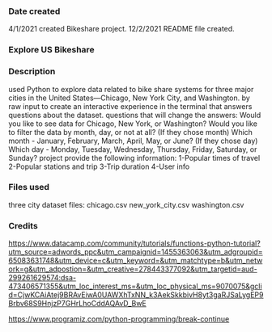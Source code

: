 ### Date created
4/1/2021 created Bikeshare project.
12/2/2021 README file created.

### Explore US Bikeshare


### Description
used Python to explore data related to bike share systems for three major cities in the United States—Chicago, New York City, and Washington. by raw input to create an interactive experience in the terminal that answers questions about the dataset.
questions that will change the answers:
Would you like to see data for Chicago, New York, or Washington?
Would you like to filter the data by month, day, or not at all?
(If they chose month) Which month - January, February, March, April, May, or June?
(If they chose day) Which day - Monday, Tuesday, Wednesday, Thursday, Friday, Saturday, or Sunday?
project provide the following information:
 1-Popular times of travel
 2-Popular stations and trip
 3-Trip duration
 4-User info
### Files used
three city dataset files:
chicago.csv
new_york_city.csv
washington.csv

### Credits
https://www.datacamp.com/community/tutorials/functions-python-tutorial?utm_source=adwords_ppc&utm_campaignid=1455363063&utm_adgroupid=65083631748&utm_device=c&utm_keyword=&utm_matchtype=b&utm_network=g&utm_adpostion=&utm_creative=278443377092&utm_targetid=aud-299261629574:dsa-473406571355&utm_loc_interest_ms=&utm_loc_physical_ms=9070075&gclid=CjwKCAiAtej9BRAvEiwA0UAWXhTxNN_k3AekSkkbivH8yt3gaRJSaLygEP9Brbv68S9HnjzP7GHrLhoCddAQAvD_BwE

https://www.programiz.com/python-programming/break-continue
